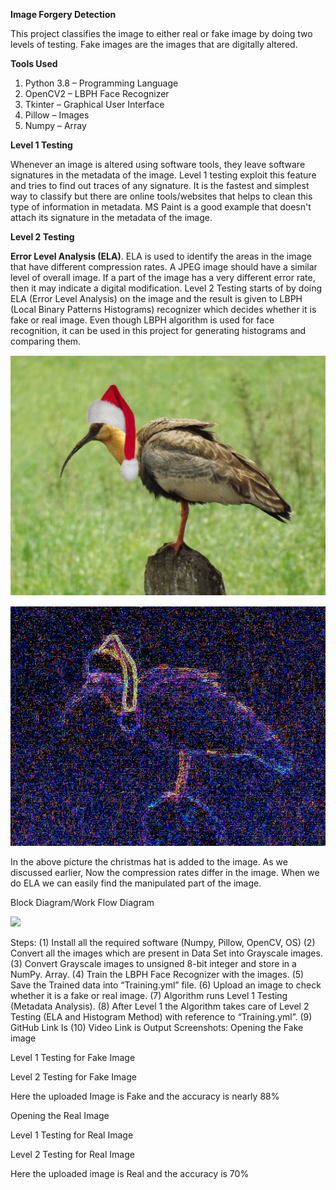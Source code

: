 <b>Image Forgery Detection</b>
  
This project classifies the image to either real or fake image by doing two levels of testing. Fake images are the images that are digitally altered.

<b>Tools Used</b>
1.	Python 3.8   –  Programming Language
2.	OpenCV2      –  LBPH Face Recognizer
3.	Tkinter      –  Graphical User Interface
4.	Pillow       –  Images
5.	Numpy        –  Array 

<b>Level 1 Testing</b>

Whenever an image is altered using software tools, they leave software signatures in the metadata of the image. Level 1 testing exploit this feature and tries to find out traces of any signature. It is the fastest and simplest way to classify but there are online tools/websites that helps to clean this type of information in metadata. MS Paint is a good example that doesn't attach its signature in the metadata of the image.

<b>Level 2 Testing</b>

<b>Error Level Analysis (ELA)</b>. ELA is used to identify the areas in the image that have different compression rates. 
A JPEG image should have a similar level of overall image. If a part of the image has a very different error rate, then it may indicate a digital modification.
Level 2 Testing starts of by doing ELA (Error Level Analysis) on the image and the result is given to LBPH (Local Binary Patterns Histograms) recognizer which decides whether it is fake or real image. 
Even though LBPH algorithm is used for face recognition, it can be used in this project for generating histograms and comparing them.

![](Images/Bird_Word.png)

![](Images/ELA_Bird_Word.png)

In the above picture the christmas hat is added to the image.
As we discussed earlier, Now the compression rates differ in the image. When we do ELA we can easily find the manipulated part of the image.

 
Block Diagram/Work Flow Diagram

![](Images/Block_Diagram.png)
 
Steps:
(1)	Install all the required software (Numpy, Pillow, OpenCV, OS)
(2)	Convert all the images which are present in Data Set into Grayscale images.
(3)	Convert Grayscale images to unsigned 8-bit integer and store in a NumPy. Array.
(4)	Train the LBPH Face Recognizer with the images.
(5)	Save the Trained data into “Training.yml” file.
(6)	Upload an image to check whether it is a fake or real image.
(7)	Algorithm runs Level 1 Testing (Metadata Analysis).
(8)	After Level 1 the Algorithm takes care of Level 2 Testing (ELA and Histogram Method) with reference to “Training.yml”.
(9)	GitHub Link Is 
(10)	Video Link is 
Output Screenshots:
Opening the Fake image
 
Level 1 Testing for Fake Image
 
Level 2 Testing for Fake Image
 
Here the uploaded Image is Fake and the accuracy is nearly 88%

Opening the Real Image
 
Level 1 Testing for Real Image
 
Level 2 Testing for Real Image
 
Here the uploaded image is Real and the accuracy is 70%

